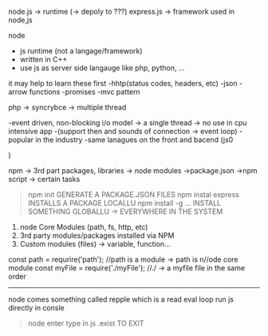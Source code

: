 node.js ->  runtime
(-> depoly to ???)
express.js -> framework used in node,js


node
- js runtime (not a langage/framework)
- written in C++
- use js as server side langauge like php, python, ...


it may help to learn these first
-hhtp(status codes, headers, etc)
-json
-arrow functions
-promises 
-mvc pattern

php -> syncrybce -> multiple thread


-event driven, non-blocking i/o model  -> a single thread  -> no use in cpu intensive app
-(support then and sounds of connection -> event loop)
-popular in the industry
-same lanagues on the front and bacend (js0

)


npm -> 3rd part packages, libraries
-> node modules
->package.json
->npm script -> certain tasks


>npm init GENERATE A PACKAGE.JSON FILES
>npm instal express INSTALLS A PACKAGE LOCALLU
>npm install -g ... INSTALL SOMETHING GLOBALLU -> EVERYWHERE IN THE SYSTEM


1. node Core Modules (path, fs, http, etc)
2. 3rd party modules/packages installed via NPM
3. Custom modules (files) -> variable, function...



const path = requrire('path'); //path is a module -> path is n//ode core module
const myFile = require('./myFile');    //./ -> a myfile file in the same order


------------------------------------------------
node comes something called repple which is a read eval loop
run js directly in consle

>node 
enter
type in js
>.exist TO EXIT

